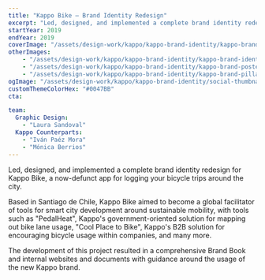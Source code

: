 ```yaml
---
title: "Kappo Bike — Brand Identity Redesign"
excerpt: "Led, designed, and implemented a complete brand identity redesign for Kappo Bike, a now-defunct app for logging your bicycle trips around the city."
startYear: 2019
endYear: 2019
coverImage: "/assets/design-work/kappo/kappo-brand-identity/kappo-brand-identity.mp4"
otherImages:
    - "/assets/design-work/kappo/kappo-brand-identity/kappo-brand-identity-tote.png"
    - "/assets/design-work/kappo/kappo-brand-identity/kappo-brand-posters-1.png"
    - "/assets/design-work/kappo/kappo-brand-identity/kappo-brand-pillars-simplified.png"
ogImage: "/assets/design-work/kappo/kappo-brand-identity/social-thumbnail.png"
customThemeColorHex: "#0047BB"
cta:

team:
  Graphic Design:
    - "Laura Sandoval"
  Kappo Counterparts:
    - "Iván Paéz Mora"
    - "Mónica Berrios"
---
```


Led, designed, and implemented a complete brand identity redesign for Kappo Bike, a now-defunct app for logging your bicycle trips around the city.

Based in Santiago de Chile, Kappo Bike aimed to become a global facilitator of tools for smart city development around sustainable mobility, with tools such as "PedalHeat", Kappo's government-oriented solution for mapping out bike lane usage, "Cool Place to Bike", Kappo's B2B solution for encouraging bicycle usage within companies, and many more.

The development of this project resulted in a comprehensive Brand Book and internal websites and documents with guidance around the usage of the new Kappo brand.
